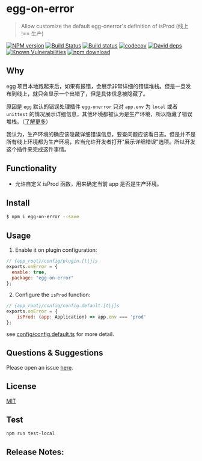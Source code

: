 # egg-on-error

> Allow customize the default egg-onerror's definition of isProd (线上 !== 生产)

[![NPM version][npm-image]][npm-url]
[![Build Status](https://travis-ci.com/Jeff-Tian/egg-on-error.svg?branch=master)](https://travis-ci.com/Jeff-Tian/egg-on-error)
[![Build status](https://ci.appveyor.com/api/projects/status/jnmcoqymjmyvf0s8?svg=true)](https://ci.appveyor.com/project/Jeff-Tian/egg-on-error)
[![codecov](https://codecov.io/gh/Jeff-Tian/egg-on-error/branch/master/graph/badge.svg)](https://codecov.io/gh/Jeff-Tian/egg-on-error)
[![David deps][david-image]][david-url]
[![Known Vulnerabilities][snyk-image]][snyk-url]
[![npm download][download-image]][download-url]

[npm-image]: https://img.shields.io/npm/v/egg-on-error.svg?style=flat-square
[npm-url]: https://npmjs.org/package/egg-on-error
[david-image]: https://img.shields.io/david/jeff-tian/egg-on-error.svg?style=flat-square
[david-url]: https://david-dm.org/jeff-tian/egg-on-error
[snyk-image]: https://snyk.io/test/npm/egg-on-error/badge.svg?style=flat-square
[snyk-url]: https://snyk.io/test/npm/egg-on-error
[download-image]: https://img.shields.io/npm/dm/egg-on-error.svg?style=flat-square
[download-url]: https://npmjs.org/package/egg-on-error

## Why
egg 项目本地跑起来后，如果有报错，会展示非常详细的错误堆栈。但是一旦发布到线上，就只会显示一个出错了，但是具体信息被隐藏了。

原因是 `egg` 默认的错误处理插件 `egg-onerror` 只对 `app.env` 为 `local` 或者 `unittest` 的情况展示详细信息，其他环境都被认为是生产环境，所以隐藏了错误堆栈。（[了解更多](https://github.com/eggjs/egg-onerror/pull/30)）

我认为，生产环境的确应该隐藏详细错误信息，要查问题应该看日志。但是并不是所有线上环境都为生产环境，应当允许开发者打开"展示详细错误"选项。所以开发这个插件来完成这件事情。

## Functionality
- 允许自定义 isProd 函数，用来确定当前 app 是否是生产环境。

## Install

```bash
$ npm i egg-on-error --save
```

## Usage

1. Enable it on plugin configuration:
```js
// {app_root}/config/plugin.[t|j]s
exports.onError = {
  enable: true,
  package: "egg-on-error"
};
```

2. Configure the `isProd` function:
```js
// {app_root}/config/config.default.[t|j]s
exports.onError = {
    isProd: (app: Application) => app.env === 'prod'
};
```

see [config/config.default.ts](config/config.default.ts) for more detail.

## Questions & Suggestions

Please open an issue [here](https://github.com/eggjs/egg/issues).

## License

[MIT](LICENSE)

## Test

```shell
npm run test-local
```

## Release Notes:

